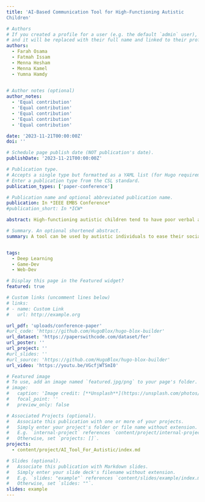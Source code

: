 ```yaml
---
title: 'AI-Based Communication Tool for High-Functioning Autistic
Children'

# Authors
# If you created a profile for a user (e.g. the default `admin` user), write the username (folder name) here
# and it will be replaced with their full name and linked to their profile.
authors:
  - Farah Osama
  - Fatmah Issam
  - Menna Hesham
  - Menna Kamel
  - Yumna Hamdy
  

# Author notes (optional)
author_notes:
  - 'Equal contribution' 
  - 'Equal contribution'
  - 'Equal contribution'
  - 'Equal contribution'
  - 'Equal contribution'

date: '2023-11-21T00:00:00Z'
doi: ''

# Schedule page publish date (NOT publication's date).
publishDate: '2023-11-21T00:00:00Z'

# Publication type.
# Accepts a single type but formatted as a YAML list (for Hugo requirements).
# Enter a publication type from the CSL standard.
publication_types: ['paper-conference']

# Publication name and optional abbreviated publication name.
publication: In *IEEE EMBS Conference*
#publication_short: In *ICW*

abstract: High-functioning autistic children tend to have poor verbal and nonverbal communication skills, which makes it hard for them to understand people’s cues and blend in with their community.This paper presents a solution to help Arabicspeaking children with autism communicate effectively and understand others’ feelings. Our AI-based Communication Tool uses a mobile camera to capture the speaker’s image and informs the autistic child of their emotions through a mobile app. We used images from the FER+ dataset to train on several TensorFlow models to achieve accurate facial recognition. We achieved 83.97% accuracy. Furthermore, we develop games on the mobile application using Unity to help autistic children practice different social scenarios.

# Summary. An optional shortened abstract.
summary: A tool can be used by autistic individuals to ease their social communication, through which deep learning and game development are used.


tags:
  - Deep Learning
  - Game-Dev
  - Web-Dev

# Display this page in the Featured widget?
featured: true

# Custom links (uncomment lines below)
# links:
# - name: Custom Link
#   url: http://example.org

url_pdf: 'uploads/conference-paper'
#url_code: 'https://github.com/HugoBlox/hugo-blox-builder'
url_dataset: 'https://paperswithcode.com/dataset/fer'
url_poster: ''
url_project: ''
#url_slides: ''
#url_source: 'https://github.com/HugoBlox/hugo-blox-builder'
url_video: 'https://youtu.be/VGcfjWTSmI0'

# Featured image
# To use, add an image named `featured.jpg/png` to your page's folder.
# image:
#   caption: 'Image credit: [**Unsplash**](https://unsplash.com/photos/pLCdAaMFLTE)'
#   focal_point: ''
#   preview_only: false

# Associated Projects (optional).
#   Associate this publication with one or more of your projects.
#   Simply enter your project's folder or file name without extension.
#   E.g. `internal-project` references `content/project/internal-project/index.md`.
#   Otherwise, set `projects: []`.
projects:
  - content/project/AI_Tool_For_Autistic/index.md

# Slides (optional).
#   Associate this publication with Markdown slides.
#   Simply enter your slide deck's filename without extension.
#   E.g. `slides: "example"` references `content/slides/example/index.md`.
#   Otherwise, set `slides: ""`.
slides: example
---
```





